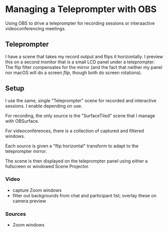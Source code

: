 # Managing a Teleprompter with OBS

Using OBS to drive a teleprompter for recording sessions or interaactive
videoconferencing meetings.

## Teleprompter

I have a scene that takes my record output and flips it horizontally. I preview
this on a second monitor that is a small LCD panel under a teleprompter.
The flip filter compensates for the mirror (and the fact that neither my
panel nor macOS will do a screen *flip*, though both do screen rotations).


## Setup

I use the same, single "Teleprompter" scene for recorded and
interactive sessions.  I enable depending on use.

For recording, the only source is the "SurfaceTiled" scene that I
manage with OBSurface.

For videoconferences, there is a collection of captured and filtered
windows.

Each source is given a "flip horizontal" transform to adapt to the
teleprompter mirror.

The scene is then displayed on the teleprompter panel using either a
fullscreen or windowed Scene Projector.

### Video

- capture Zoom windows
- filter out backgrounds from chat and participant list; overlay these on camera preview

### Sources

- Zoom windows


